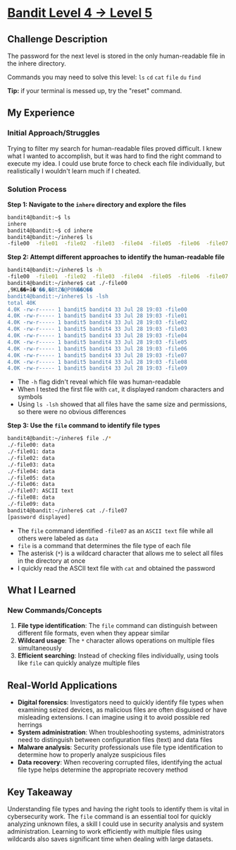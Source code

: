 # [Bandit Level 4 → Level 5](https://overthewire.org/wargames/bandit/bandit5.html)

## Challenge Description
The password for the next level is stored in the only human-readable file in the inhere directory.

Commands you may need to solve this level:
`ls` `cd` `cat` `file` `du` `find`

**Tip:** if your terminal is messed up, try the "reset" command.

## My Experience

### Initial Approach/Struggles
Trying to filter my search for human-readable files proved difficult. I knew what I wanted to accomplish, but it was hard to find the right command to execute my idea. I could use brute force to check each file individually, but realistically I wouldn't learn much if I cheated.

### Solution Process

**Step 1: Navigate to the `inhere` directory and explore the files**
```bash
bandit4@bandit:~$ ls
inhere
bandit4@bandit:~$ cd inhere
bandit4@bandit:~/inhere$ ls
-file00  -file01  -file02  -file03  -file04  -file05  -file06  -file07  -file08  -file09
```

**Step 2: Attempt different approaches to identify the human-readable file**
```bash
bandit4@bandit:~/inhere$ ls -h
-file00  -file01  -file02  -file03  -file04  -file05  -file06  -file07  -file08  -file09
bandit4@bandit:~/inhere$ cat ./-file00
,9KL��+ӑ�'��,�BtZ�@P0N��Q��
bandit4@bandit:~/inhere$ ls -lsh
total 40K
4.0K -rw-r----- 1 bandit5 bandit4 33 Jul 28 19:03 -file00
4.0K -rw-r----- 1 bandit5 bandit4 33 Jul 28 19:03 -file01
4.0K -rw-r----- 1 bandit5 bandit4 33 Jul 28 19:03 -file02
4.0K -rw-r----- 1 bandit5 bandit4 33 Jul 28 19:03 -file03
4.0K -rw-r----- 1 bandit5 bandit4 33 Jul 28 19:03 -file04
4.0K -rw-r----- 1 bandit5 bandit4 33 Jul 28 19:03 -file05
4.0K -rw-r----- 1 bandit5 bandit4 33 Jul 28 19:03 -file06
4.0K -rw-r----- 1 bandit5 bandit4 33 Jul 28 19:03 -file07
4.0K -rw-r----- 1 bandit5 bandit4 33 Jul 28 19:03 -file08
4.0K -rw-r----- 1 bandit5 bandit4 33 Jul 28 19:03 -file09
```
- The `-h` flag didn't reveal which file was human-readable
- When I tested the first file with `cat`, it displayed random characters and symbols
- Using `ls -lsh` showed that all files have the same size and permissions, so there were no obvious differences

**Step 3: Use the `file` command to identify file types**
```bash
bandit4@bandit:~/inhere$ file ./*
./-file00: data
./-file01: data
./-file02: data
./-file03: data
./-file04: data
./-file05: data
./-file06: data
./-file07: ASCII text
./-file08: data
./-file09: data
bandit4@bandit:~/inhere$ cat ./-file07
[password displayed]
```
- The `file` command identified `-file07` as an `ASCII text` file while all others were labeled as `data`
- `file` is a command that determines the file type of each file
- The asterisk (`*`) is a wildcard character that allows me to select all files in the directory at once
- I quickly read the ASCII text file with `cat` and obtained the password

## What I Learned

### New Commands/Concepts
1. **File type identification**: The `file` command can distinguish between different file formats, even when they appear similar
2. **Wildcard usage**: The `*` character allows operations on multiple files simultaneously
3. **Efficient searching**: Instead of checking files individually, using tools like `file` can quickly analyze multiple files

## Real-World Applications
- **Digital forensics**: Investigators need to quickly identify file types when examining seized devices, as malicious files are often disguised or have misleading extensions. I can imagine using it to avoid possible red herrings
- **System administration**: When troubleshooting systems, administrators need to distinguish between configuration files (text) and data files
- **Malware analysis**: Security professionals use file type identification to determine how to properly analyze suspicious files
- **Data recovery**: When recovering corrupted files, identifying the actual file type helps determine the appropriate recovery method

## Key Takeaway
Understanding file types and having the right tools to identify them is vital in cybersecurity work. The `file` command is an essential tool for quickly analyzing unknown files, a skill I could use in security analysis and system administration. Learning to work efficiently with multiple files using wildcards also saves significant time when dealing with large datasets.
